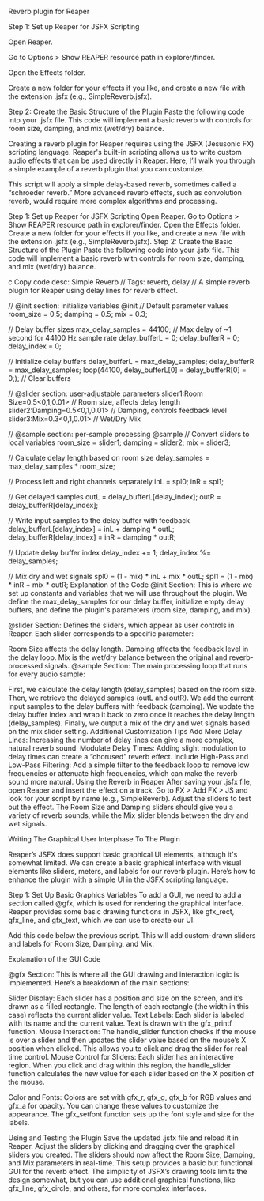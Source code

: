 Reverb plugin for Reaper

Step 1: Set up Reaper for JSFX Scripting

Open Reaper.

Go to Options > Show REAPER resource path in explorer/finder.

Open the Effects folder.

Create a new folder for your effects if you like, and create a new file with the extension .jsfx (e.g., SimpleReverb.jsfx).

Step 2: Create the Basic Structure of the Plugin
Paste the following code into your .jsfx file. This code will implement a basic reverb with controls for room size, damping, and mix (wet/dry) balance.


Creating a reverb plugin for Reaper requires using the JSFX (Jesusonic FX) scripting language. Reaper's built-in scripting allows us to write custom audio effects that can be used directly in Reaper. Here, I’ll walk you through a simple example of a reverb plugin that you can customize.

This script will apply a simple delay-based reverb, sometimes called a “schroeder reverb.” More advanced reverb effects, such as convolution reverb, would require more complex algorithms and processing.

Step 1: Set up Reaper for JSFX Scripting
Open Reaper.
Go to Options > Show REAPER resource path in explorer/finder.
Open the Effects folder.
Create a new folder for your effects if you like, and create a new file with the extension .jsfx (e.g., SimpleReverb.jsfx).
Step 2: Create the Basic Structure of the Plugin
Paste the following code into your .jsfx file. This code will implement a basic reverb with controls for room size, damping, and mix (wet/dry) balance.

c
Copy code
desc: Simple Reverb
// Tags: reverb, delay
// A simple reverb plugin for Reaper using delay lines for reverb effect.

// @init section: initialize variables
@init
// Default parameter values
room_size = 0.5;
damping = 0.5;
mix = 0.3;

// Delay buffer sizes
max_delay_samples = 44100; // Max delay of ~1 second for 44100 Hz sample rate
delay_bufferL = 0;
delay_bufferR = 0;
delay_index = 0;

// Initialize delay buffers
delay_bufferL = max_delay_samples;
delay_bufferR = max_delay_samples;
loop(44100, delay_bufferL[0] = delay_bufferR[0] = 0;); // Clear buffers

// @slider section: user-adjustable parameters
slider1:Room Size=0.5<0,1,0.01> // Room size, affects delay length
slider2:Damping=0.5<0,1,0.01> // Damping, controls feedback level
slider3:Mix=0.3<0,1,0.01> // Wet/Dry Mix

// @sample section: per-sample processing
@sample
// Convert sliders to local variables
room_size = slider1;
damping = slider2;
mix = slider3;

// Calculate delay length based on room size
delay_samples = max_delay_samples * room_size;

// Process left and right channels separately
inL = spl0;
inR = spl1;

// Get delayed samples
outL = delay_bufferL[delay_index];
outR = delay_bufferR[delay_index];

// Write input samples to the delay buffer with feedback
delay_bufferL[delay_index] = inL + damping * outL;
delay_bufferR[delay_index] = inR + damping * outR;

// Update delay buffer index
delay_index += 1;
delay_index %= delay_samples;

// Mix dry and wet signals
spl0 = (1 - mix) * inL + mix * outL;
spl1 = (1 - mix) * inR + mix * outR;
Explanation of the Code
@init Section: This is where we set up constants and variables that we will use throughout the plugin. We define the max_delay_samples for our delay buffer, initialize empty delay buffers, and define the plugin's parameters (room size, damping, and mix).

@slider Section: Defines the sliders, which appear as user controls in Reaper. Each slider corresponds to a specific parameter:

Room Size affects the delay length.
Damping affects the feedback level in the delay loop.
Mix is the wet/dry balance between the original and reverb-processed signals.
@sample Section: The main processing loop that runs for every audio sample:

First, we calculate the delay length (delay_samples) based on the room size.
Then, we retrieve the delayed samples (outL and outR).
We add the current input samples to the delay buffers with feedback (damping).
We update the delay buffer index and wrap it back to zero once it reaches the delay length (delay_samples).
Finally, we output a mix of the dry and wet signals based on the mix slider setting.
Additional Customization Tips
Add More Delay Lines: Increasing the number of delay lines can give a more complex, natural reverb sound.
Modulate Delay Times: Adding slight modulation to delay times can create a “chorused” reverb effect.
Include High-Pass and Low-Pass Filtering: Add a simple filter to the feedback loop to remove low frequencies or attenuate high frequencies, which can make the reverb sound more natural.
Using the Reverb in Reaper
After saving your .jsfx file, open Reaper and insert the effect on a track.
Go to FX > Add FX > JS and look for your script by name (e.g., SimpleReverb).
Adjust the sliders to test out the effect. The Room Size and Damping sliders should give you a variety of reverb sounds, while the Mix slider blends between the dry and wet signals.


Writing The Graphical User Interphase To The Plugin

Reaper’s JSFX does support basic graphical UI elements, although it's somewhat limited. We can create a basic graphical interface with visual elements like sliders, meters, and labels for our reverb plugin. Here’s how to enhance the plugin with a simple UI in the JSFX scripting language.

Step 1: Set Up Basic Graphics Variables
To add a GUI, we need to add a section called @gfx, which is used for rendering the graphical interface. Reaper provides some basic drawing functions in JSFX, like gfx_rect, gfx_line, and gfx_text, which we can use to create our UI.

Add this code below the previous script. This will add custom-drawn sliders and labels for Room Size, Damping, and Mix.

Explanation of the GUI Code

@gfx Section: This is where all the GUI drawing and interaction logic is implemented. Here’s a breakdown of the main sections:

Slider Display: Each slider has a position and size on the screen, and it’s drawn as a filled rectangle. The length of each rectangle (the width in this case) reflects the current slider value.
Text Labels: Each slider is labeled with its name and the current value. Text is drawn with the gfx_printf function.
Mouse Interaction: The handle_slider function checks if the mouse is over a slider and then updates the slider value based on the mouse’s X position when clicked. This allows you to click and drag the slider for real-time control.
Mouse Control for Sliders: Each slider has an interactive region. When you click and drag within this region, the handle_slider function calculates the new value for each slider based on the X position of the mouse.

Color and Fonts: Colors are set with gfx_r, gfx_g, gfx_b for RGB values and gfx_a for opacity. You can change these values to customize the appearance. The gfx_setfont function sets up the font style and size for the labels.

Using and Testing the Plugin
Save the updated .jsfx file and reload it in Reaper.
Adjust the sliders by clicking and dragging over the graphical sliders you created.
The sliders should now affect the Room Size, Damping, and Mix parameters in real-time.
This setup provides a basic but functional GUI for the reverb effect. The simplicity of JSFX’s drawing tools limits the design somewhat, but you can use additional graphical functions, like gfx_line, gfx_circle, and others, for more complex interfaces.


